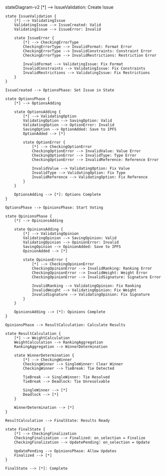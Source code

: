 stateDiagram-v2
    [*] --> IssueValidation: Create Issue
    
    state IssueValidation {
        [*] --> ValidatingIssue
        ValidatingIssue --> IssueCreated: Valid
        ValidatingIssue --> IssueError: Invalid
        
        state IssueError {
            [*] --> CheckingErrorType
            CheckingErrorType --> InvalidFormat: Format Error
            CheckingErrorType --> InvalidConstraints: Constraint Error
            CheckingErrorType --> InvalidRestrictions: Restriction Error
            
            InvalidFormat --> ValidatingIssue: Fix Format
            InvalidConstraints --> ValidatingIssue: Fix Constraints
            InvalidRestrictions --> ValidatingIssue: Fix Restrictions
        }
    }
    
    IssueCreated --> OptionsPhase: Set Issue in State
    
    state OptionsPhase {
        [*] --> OptionsAdding
        
        state OptionsAdding {
            [*] --> ValidatingOption
            ValidatingOption --> SavingOption: Valid
            ValidatingOption --> OptionError: Invalid
            SavingOption --> OptionAdded: Save to IPFS
            OptionAdded --> [*]
            
            state OptionError {
                [*] --> CheckingOptionError
                CheckingOptionError --> InvalidValue: Value Error
                CheckingOptionError --> InvalidType: Type Error
                CheckingOptionError --> InvalidReference: Reference Error
                
                InvalidValue --> ValidatingOption: Fix Value
                InvalidType --> ValidatingOption: Fix Type
                InvalidReference --> ValidatingOption: Fix Reference
            }
        }
        
        OptionsAdding --> [*]: Options Complete
    }
    
    OptionsPhase --> OpinionsPhase: Start Voting
    
    state OpinionsPhase {
        [*] --> OpinionsAdding
        
        state OpinionsAdding {
            [*] --> ValidatingOpinion
            ValidatingOpinion --> SavingOpinion: Valid
            ValidatingOpinion --> OpinionError: Invalid
            SavingOpinion --> OpinionAdded: Save to IPFS
            OpinionAdded --> [*]
            
            state OpinionError {
                [*] --> CheckingOpinionError
                CheckingOpinionError --> InvalidRanking: Ranking Error
                CheckingOpinionError --> InvalidWeight: Weight Error
                CheckingOpinionError --> InvalidSignature: Signature Error
                
                InvalidRanking --> ValidatingOpinion: Fix Ranking
                InvalidWeight --> ValidatingOpinion: Fix Weight
                InvalidSignature --> ValidatingOpinion: Fix Signature
            }
        }
        
        OpinionsAdding --> [*]: Opinions Complete
    }
    
    OpinionsPhase --> ResultCalculation: Calculate Results
    
    state ResultCalculation {
        [*] --> WeightCalculation
        WeightCalculation --> RankingAggregation
        RankingAggregation --> WinnerDetermination
        
        state WinnerDetermination {
            [*] --> CheckingWinner
            CheckingWinner --> SingleWinner: Clear Winner
            CheckingWinner --> TieBreak: Tie Detected
            
            TieBreak --> SingleWinner: Tie Resolved
            TieBreak --> Deadlock: Tie Unresolvable
            
            SingleWinner --> [*]
            Deadlock --> [*]
        }
        
        WinnerDetermination --> [*]
    }
    
    ResultCalculation --> FinalState: Results Ready
    
    state FinalState {
        [*] --> CheckingFinalization
        CheckingFinalization --> Finalized: on_selection = Finalize
        CheckingFinalization --> UpdatePending: on_selection = Update
        
        UpdatePending --> OpinionsPhase: Allow Updates
        Finalized --> [*]
    }
    
    FinalState --> [*]: Complete
